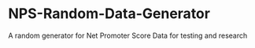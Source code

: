 # NPS-Random-Data-Generator
A random generator for Net Promoter Score Data for testing and research
